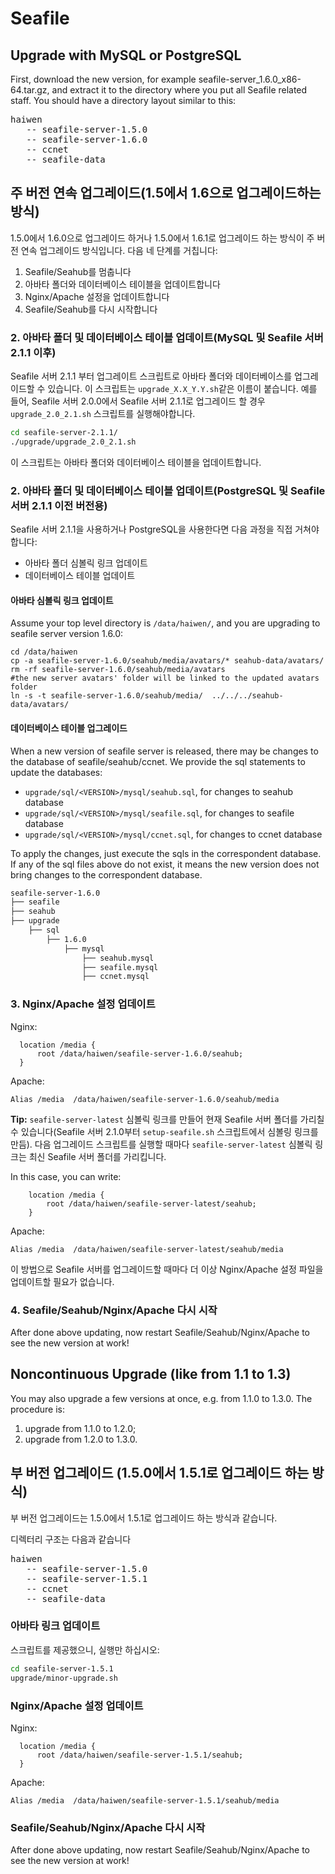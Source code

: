 # Seafile
## Upgrade with MySQL or PostgreSQL

First, download the new version, for example seafile-server_1.6.0_x86-64.tar.gz, and extract it to the directory where you put all Seafile related staff. You should have a directory layout similar to this:

<pre>
haiwen
   -- seafile-server-1.5.0
   -- seafile-server-1.6.0
   -- ccnet
   -- seafile-data
</pre>

## 주 버전 연속 업그레이드(1.5에서 1.6으로 업그레이드하는 방식)

1.5.0에서 1.6.0으로 업그레이드 하거나 1.5.0에서 1.6.1로 업그레이드 하는 방식이 주 버전 연속 업그레이드 방식입니다. 다음 네 단계를 거칩니다:

1. Seafile/Seahub를 멈춥니다
2. 아바타 폴더와 데이터베이스 테이블을 업데이트합니다
3. Nginx/Apache 설정을 업데이트합니다
4. Seafile/Seahub를 다시 시작합니다

### 2. 아바타 폴더 및 데이터베이스 테이블 업데이트(MySQL 및 Seafile 서버 2.1.1 이후)

Seafile 서버 2.1.1 부터 업그레이트 스크립트로 아바타 폴더와 데이터베이스를 업그레이드할 수 있습니다. 이 스크립트는 `upgrade_X.X_Y.Y.sh`같은 이름이 붙습니다. 예를 들어, Seafile 서버 2.0.0에서 Seafile 서버 2.1.1로 업그레이드 할 경우 `upgrade_2.0_2.1.sh`  스크립트를 실행해야합니다.

```sh
cd seafile-server-2.1.1/
./upgrade/upgrade_2.0_2.1.sh
```

이 스크립트는 아바타 폴더와 데이터베이스 테이블을 업데이트합니다.

### 2. 아바타 폴더 및 데이터베이스 테이블 업데이트(PostgreSQL 및 Seafile 서버 2.1.1 이전 버전용)

Seafile 서버 2.1.1을 사용하거나 PostgreSQL을 사용한다면 다음 과정을 직접 거쳐야합니다:

- 아바타 폴더 심볼릭 링크 업데이트
- 데이터베이스 테이블 업데이트

#### 아바타 심볼릭 링크 업데이트

Assume your top level directory is `/data/haiwen/`, and you are upgrading to seafile server version 1.6.0:

```
cd /data/haiwen
cp -a seafile-server-1.6.0/seahub/media/avatars/* seahub-data/avatars/
rm -rf seafile-server-1.6.0/seahub/media/avatars
#the new server avatars' folder will be linked to the updated avatars folder
ln -s -t seafile-server-1.6.0/seahub/media/  ../../../seahub-data/avatars/
```

#### 데이터베이스 테이블 업그레이드

When a new version of seafile server is released, there may be changes to the database of seafile/seahub/ccnet. We provide the sql statements to update the databases:

- `upgrade/sql/<VERSION>/mysql/seahub.sql`, for changes to seahub database
- `upgrade/sql/<VERSION>/mysql/seafile.sql`, for changes to seafile database
- `upgrade/sql/<VERSION>/mysql/ccnet.sql`, for changes to ccnet database

To apply the changes, just execute the sqls in the correspondent database. If any of the sql files above do not exist, it means the new version does not bring changes to the correspondent database.

```sh
seafile-server-1.6.0
├── seafile
├── seahub
├── upgrade
    ├── sql
        ├── 1.6.0
            ├── mysql
                ├── seahub.mysql
                ├── seafile.mysql
                ├── ccnet.mysql
```


### 3. Nginx/Apache 설정 업데이트

Nginx:

```
  location /media {
      root /data/haiwen/seafile-server-1.6.0/seahub;
  }
```

 Apache:

```
Alias /media  /data/haiwen/seafile-server-1.6.0/seahub/media
```

**Tip:**
<code>seafile-server-latest</code> 심볼릭 링크를 만들어 현재 Seafile 서버 폴더를 가리칠 수 있습니다(Seafile 서버 2.1.0부터 <code>setup-seafile.sh</code> 스크립트에서 심볼링 링크를 만듬). 다음 업그레이드 스크립트를 실행할 때마다 <code>seafile-server-latest</code> 심볼릭 링크는 최신 Seafile 서버 폴더를 가리킵니다.

In this case, you can write:

```
    location /media {
        root /data/haiwen/seafile-server-latest/seahub;
    }
```

Apache:

```
Alias /media  /data/haiwen/seafile-server-latest/seahub/media
```

이 방법으로 Seafile 서버를 업그레이드할 때마다 더 이상 Nginx/Apache 설정 파일을 업데이트할 필요가 없습니다.


### 4. Seafile/Seahub/Nginx/Apache 다시 시작

After done above updating, now restart Seafile/Seahub/Nginx/Apache to see the new version at work!

## Noncontinuous Upgrade (like from 1.1 to 1.3)

You may also upgrade a few versions at once, e.g. from 1.1.0 to 1.3.0.
The procedure is:

1. upgrade from 1.1.0 to 1.2.0;
2. upgrade from 1.2.0 to 1.3.0.


## 부 버전 업그레이드 (1.5.0에서 1.5.1로 업그레이드 하는 방식)

부 버전 업그레이드는 1.5.0에서 1.5.1로 업그레이드 하는 방식과 같습니다.

디렉터리 구조는 다음과 같습니다

<pre>
haiwen
   -- seafile-server-1.5.0
   -- seafile-server-1.5.1
   -- ccnet
   -- seafile-data
</pre>

### 아바타 링크 업데이트

스크립트를 제공했으니, 실행만 하십시오:

```sh
cd seafile-server-1.5.1
upgrade/minor-upgrade.sh
```

### Nginx/Apache 설정 업데이트

Nginx:

```
  location /media {
      root /data/haiwen/seafile-server-1.5.1/seahub;
  }
```

 Apache:

```
Alias /media  /data/haiwen/seafile-server-1.5.1/seahub/media
```

### Seafile/Seahub/Nginx/Apache 다시 시작

After done above updating, now restart Seafile/Seahub/Nginx/Apache to see the new version at work!

